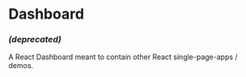 # Dashboard

### *(deprecated)*

A React Dashboard meant to contain other React single-page-apps / demos.
